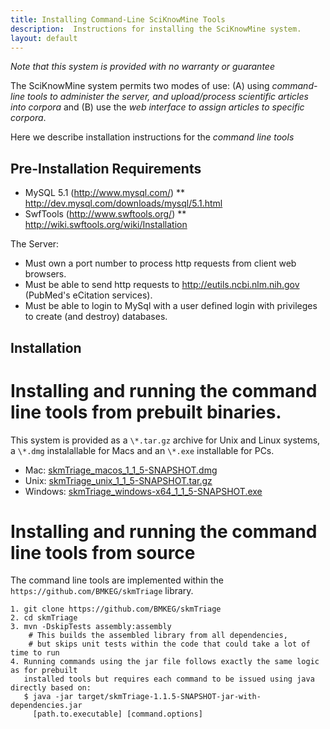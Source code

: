 ```yaml
---
title: Installing Command-Line SciKnowMine Tools 
description:  Instructions for installing the SciKnowMine system.
layout: default
---
```


*Note that this system is provided with no warranty or guarantee* 

The SciKnowMine system permits two modes of use: (A) using 
*command-line tools to administer the server, and upload/process scientific articles into corpora* and 
(B) use the *web interface to assign articles to specific corpora*. 

Here we describe installation instructions for the *command line tools* 

Pre-Installation Requirements 
----------------

* MySQL 5.1 (http://www.mysql.com/)
** http://dev.mysql.com/downloads/mysql/5.1.html
* SwfTools (http://www.swftools.org/)
** http://wiki.swftools.org/wiki/Installation

The Server:
* Must own a port number to process http requests from client web browsers.
* Must be able to send http requests to http://eutils.ncbi.nlm.nih.gov (PubMed's eCitation services).
* Must be able to login to MySql with a user defined login with privileges to create (and destroy) databases.

Installation
------------

# Installing and running the command line tools from prebuilt binaries.

This system is provided as a `\*.tar.gz` archive for Unix and Linux systems, 
a `\*.dmg` instalallable for Macs and an `\*.exe` installable for PCs.

* Mac: [skmTriage\_macos\_1\_1\_5\-SNAPSHOT.dmg](http://bmkeg2.s3-website-us-west-2.amazonaws.com/000_sciknowmine/skmTriage_macos_1_1_5-SNAPSHOT.dmg)
* Unix: [skmTriage\_unix\_1\_1\_5\-SNAPSHOT.tar.gz](http://bmkeg2.s3-website-us-west-2.amazonaws.com/000_sciknowmine/skmTriage_unix_1_1_5-SNAPSHOT.tar.gz)
* Windows: [skmTriage\_windows\-x64\_1\_1\_5-SNAPSHOT.exe](http://bmkeg2.s3-website-us-west-2.amazonaws.com/000_sciknowmine/skmTriage_windows-x64_1_1_5-SNAPSHOT.exe)

# Installing and running the command line tools from source

The command line tools are implemented within the `https://github.com/BMKEG/skmTriage` 
library. 

```
1. git clone https://github.com/BMKEG/skmTriage
2. cd skmTriage
3. mvn -DskipTests assembly:assembly 
	# This builds the assembled library from all dependencies,
	# but skips unit tests within the code that could take a lot of time to run 
4. Running commands using the jar file follows exactly the same logic as for prebuilt 
   installed tools but requires each command to be issued using java directly based on: 
   $ java -jar target/skmTriage-1.1.5-SNAPSHOT-jar-with-dependencies.jar 
     [path.to.executable] [command.options]   
```

